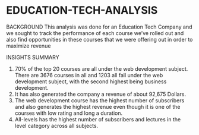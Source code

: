 # EDUCATION-TECH-ANALYSIS

BACKGROUND
This analysis was done for an Education Tech Company and we sought to track the performance of each course we’ve rolled out and also find opportunities in these courses that we were offering out in order to maximize revenue

INSIGHTS SUMMARY
1.	70% of the top 20 courses are all under the web development subject. There are 3676 courses in all and 1203 all fall under the web development subject, with the second highest being business development.
2.	It has also generated the company a revenue of about 92,675 Dollars. 
3.	The web development course has the highest number of subscribers and also generates the highest revenue even though it is one of the courses with low rating and long a duration.
4.	All-levels has the highest number of subscribers and lectures in the level category across all subjects. 
